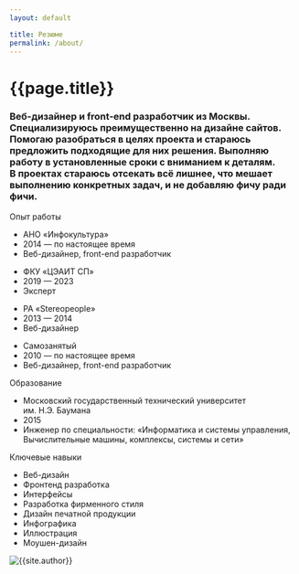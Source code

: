 ```yaml
---
layout: default

title: Резюме
permalink: /about/
---
```



<!-- HERO -->
<div class="container-fluid pt-5 pb-3">
  <div class="row pb-4">
    <div class="col-10">
      <h1>{{page.title}}</h1>
    </div>
  </div>
</div>
<!-- END HERO -->

<!-- CV -->
<div class="container-fluid py-5">
  <div class="row pb-4">
    <div class="col-10 col-lg-6 pb-3">
      <h3 class="fw-normal pb-4">Веб-дизайнер и front-end разработчик из Москвы. Специализируюсь преимущественно на дизайне сайтов. Помогаю разобраться в целях проекта и стараюсь предложить подходящие для них решения. Выполняю работу в установленные сроки с вниманием к деталям. В проектах стараюсь отсекать всё лишнее, что мешает выполнению конкретных задач, и не добавляю фичу ради фичи.</h3>
        <div class="row pb-4 fs-4">
      		<div class="col-3 col-lg-2">
      		  <p class="text-muted">Опыт работы</p>
      		</div>
      		<div class="col-7 col-lg-8">
      		  <ul class="list-unstyled pb-3">
      		    <li class="pb-2">АНО&nbsp;«Инфокультура»</li>
      		    <li>2014 — по&nbsp;настоящее время</li>
      		    <li>Веб-дизайнер, front-end  разработчик</li>
      		  </ul>
      		  <ul class="list-unstyled pb-3">
      		    <li class="pb-2">ФКУ&nbsp;«ЦЭАИТ&nbsp;СП»</li>
      		    <li>2019 — 2023</li>
      		    <li>Эксперт</li>
      		  </ul>
      		  <ul class="list-unstyled pb-3">
      		    <li class="pb-2">РА&nbsp;«Stereopeople»</li>
      		    <li>2013 — 2014</li>
      		    <li>Веб-дизайнер</li>
      		  </ul>
      		  <ul class="list-unstyled pb-3">
      		    <li class="pb-2">Самозанятый</li>
      		    <li>2010 — по&nbsp;настоящее время</li>
      		    <li>Веб-дизайнер, front-end  разработчик</li>
      		  </ul>
      		</div>
        </div>
        <div class="row pb-4 fs-4">
      		<div class="col-3 col-lg-2">
      		  <p class="text-muted">Образование</p>
      		</div>
      		<div class="col-7 col-lg-8">
      		  <ul class="list-unstyled pb-3">
      		    <li class="pb-2">
      		    	Московский государственный технический университет им.&nbsp;Н.Э.&nbsp;Баумана
      		    </li>
      		    <li>2015</li>
      		    <li>Инженер по&nbsp;специальности: «Информатика и&nbsp;системы управления, Вычислительные машины, комплексы, системы и&nbsp;сети»</li>
      		  </ul>
      		</div>
        </div>
        <div class="row pb-4 fs-4">
      		<div class="col-3 col-lg-2">
      		  <p class="text-muted">Ключевые навыки</p>
      		</div>
      		<div class="col-7 col-lg-8">
      		  <ul class="list-unstyled pb-3">
      		    <li>Веб-дизайн</li>
      		    <li>Фронтенд разработка</li>
      		    <li>Интерфейсы</li>
      		    <li>Разработка фирменного стиля</li>
      		    <li>Дизайн печатной продукции</li>
      		    <li>Инфографика</li>
      		    <li>Иллюстрация</li>
      		    <li>Моушен-дизайн</li>
      		  </ul>
      		</div>
        </div>
    </div>
    <div class="col-10 col-lg-3 offset-lg-1 pb-3">
      <img src="{{site.baseurl}}/src/img/home/pashu.jpg" class="img-fluid"	alt="{{site.author}}">
    </div>
  </div>
  
</div>
<!-- END CV -->



